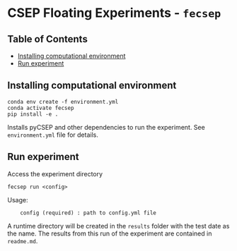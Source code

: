 # CSEP Floating Experiments - `fecsep`

## Table of Contents

* [Installing computational environment](installing-computational-environment)
* [Run experiment](run-experiment)


## Installing computational environment

```
conda env create -f environment.yml
conda activate fecsep
pip install -e .
```

Installs pyCSEP and other dependencies to run the experiment. See `environment.yml` file for details.

## Run experiment
Access the experiment directory
```
fecsep run <config> 
```
Usage:
```
    config (required) : path to config.yml file

```

A runtime directory will be created in the `results` folder with the test date as the name. The results from this 
run of the experiment are contained in `readme.md`.


